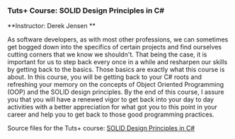 ### Tuts+ Course: SOLID Design Principles in C#
**Instructor: Derek Jensen **

As software developers, as with most other professions, we can sometimes get bogged down into the specifics of certain projects and find ourselves cutting corners that we know we shouldn't. That being the case, it is important for us to step back every once in a while and resharpen our skills by getting back to the basics. Those basics are exactly what this course is about. In this course, you will be getting back to your C# roots and refreshing your memory on the concepts of Object Oriented Programming (OOP) and the SOLID design principles. By the end of this course, I assure you that you will have a renewed vigor to get back into your day to day activities with a better appreciation for what got you to this point in your career and help you to get back to those good programming practices.

Source files for the Tuts+ course: [SOLID Design Principles in C#](https://code.tutsplus.com/courses/solid-design-patterns-in-c)
